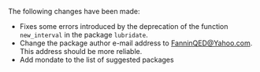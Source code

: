 The following changes have been made:

* Fixes some errors introduced by the deprecation of the function `new_interval` in the package `lubridate`.
* Change the package author e-mail address to FanninQED@Yahoo.com. This address should be more reliable.
* Add mondate to the list of suggested packages